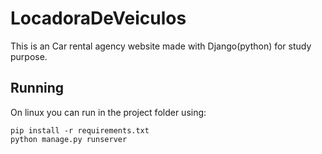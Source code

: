 # LocadoraDeVeiculos
This is an Car rental agency website made with Django(python) for study purpose.

## Running
On linux you can run in the project folder using:
```shell
pip install -r requirements.txt
python manage.py runserver
```
 

